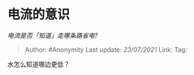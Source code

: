 # 电流的意识
*电流是否「知道」走哪条路省电?*

> Author: #Anonymity
> Last update: *23/07/2021*
> Link:
> Tag:

水怎么知道哪边更低？
